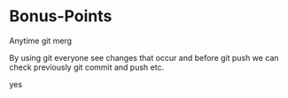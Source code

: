 # Bonus-Points
Anytime
git merg


By using git everyone see changes that occur and before git push we can check previously git commit and push etc.


yes


